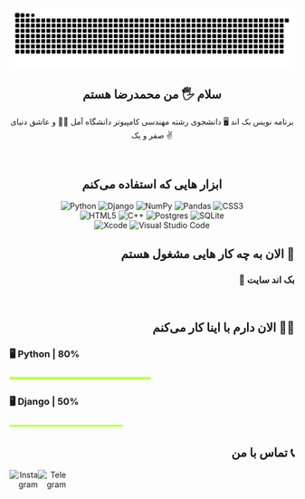 

<img align="center" src="https://raw.githubusercontent.com/imrrobat/imrrobat/d1b244e170d2b75fdda3efd499eaaf163f7a617c/images/github-contribution-grid-snake.svg" />

<h2 align="center">سلام 🖐 من محمدرضا هستم</h2>
<p align="center">
  برنامه نویس بک اند 🖥 دانشجوی رشته مهندسی کامپیوتر دانشگاه آمل 👨‍💻 و عاشق دنیای صفر و یک ✌️
</p>

<br />
<div align="center">
<h2 align"right">ابزار هایی که استفاده می‌کنم</h2>

![Python](https://img.shields.io/badge/python-3670A0?style=for-the-badge&logo=python&logoColor=ffdd54)
![Django](https://img.shields.io/badge/django-%23092E20.svg?style=for-the-badge&logo=django&logoColor=white)
![NumPy](https://img.shields.io/badge/numpy-%23013243.svg?style=for-the-badge&logo=numpy&logoColor=white)
![Pandas](https://img.shields.io/badge/pandas-%23150458.svg?style=for-the-badge&logo=pandas&logoColor=white)
![CSS3](https://img.shields.io/badge/css3-%231572B6.svg?style=for-the-badge&logo=css3&logoColor=white)
<br>
![HTML5](https://img.shields.io/badge/html5-%23E34F26.svg?style=for-the-badge&logo=html5&logoColor=white)
![C++](https://img.shields.io/badge/c++-%2300599C.svg?style=for-the-badge&logo=c%2B%2B&logoColor=white)
![Postgres](https://img.shields.io/badge/postgres-%23316192.svg?style=for-the-badge&logo=postgresql&logoColor=white)
![SQLite](https://img.shields.io/badge/sqlite-%2307405e.svg?style=for-the-badge&logo=sqlite&logoColor=white)
<br>
![Xcode](https://img.shields.io/badge/Xcode-007ACC?style=for-the-badge&logo=Xcode&logoColor=white)
![Visual Studio Code](https://img.shields.io/badge/Visual%20Studio%20Code-0078d7.svg?style=for-the-badge&logo=visual-studio-code&logoColor=white)
</div>

<h2 align="right">الان به چه کار هایی مشغول هستم 🌚</h2>
 <h3 align="right">🌟 بک اند سایت</h3>

<br />

<h2 align="right">الان دارم با اینا کار می‌کنم 👨‍💻</h2>

<h3 align="left">🖥 Python | 80%</h3> <img width="250px" src="https://github.com/sabzlearn-ir/sabzlearn-ir/blob/main/bar.png?raw=true" />

<br />

<h3 align="left">🖥 Django | 50%</h3> <img width="200px" src="https://github.com/sabzlearn-ir/sabzlearn-ir/blob/main/bar.png?raw=true" />

<br />

<div align="right">
<h2>تماس با من 📞</h2>
<a href="https://instagram.com/mmdrezaw2789"><img width="50px" height="50px" align="left" src="https://github.com/user-attachments/assets/b8ae8f30-f940-4833-89c4-d704f31f8fff" alt="Instagram" /></a>
<a href="https://t.me/ichigo_kurosaki"><img width="50px" height="50px"  align="left" src="https://github.com/user-attachments/assets/99907b13-37f6-4a72-ac1a-4f4706d7a12f" alt="Telegram" /></a>
</div>
